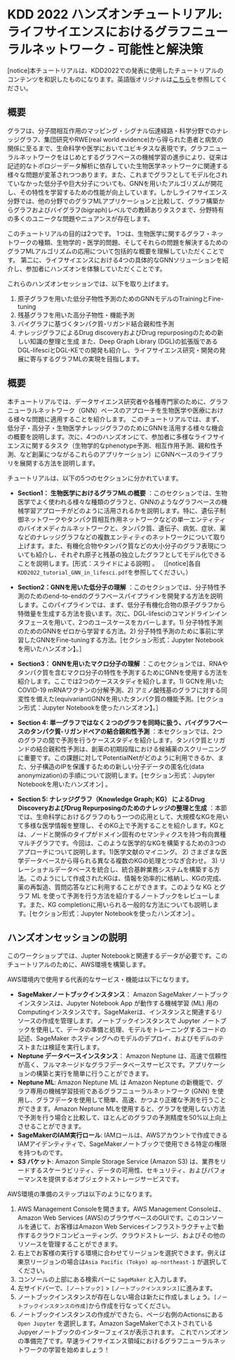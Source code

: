# KDD 2022 ハンズオンチュートリアル: ライフサイエンスにおけるグラフニューラルネットワーク - 可能性と解決策

[notice]本チュートリアルは、KDD2022での発表に使用したチュートリアルのコンテンツを和訳したものになります。英語版オリジナルは[こちら](https://github.com/morisy575/Graph-Neural-Networks-in-Life-Sciences)を参照してください。

## 概要
グラフは、分子間相互作用のマッピング・シグナル伝達経路・科学分野でのナレッジグラフ、集団研究やRWE(real world evidence)から得られた患者と病気の関係に至るまで、生命科学や医学においてユビキタスな表現です。グラフニューラルネットワークをはじめとするグラフベースの機械学習の進歩により、従来は記述的なトポロジーデータ解析に依存していた生物医学ネットワークに関連する様々な問題が変革されつつあります。また、これまでグラフとしてモデル化されていなかった低分子や巨大分子についても、GNNを用いたアルゴリズムが開花し、その特性を学習するための性能が向上しています。しかしライフサイエンス分野では、他の分野でのグラフMLアプリケーションと比較して、グラフ構築からグラフおよびバイグラフ(bigraph)レベルでの教師ありタスクまで、分野特有の多くのユニークな問題やニュアンスが存在します。

このチュートリアルの目的は2つです。
1つは、生物医学に関するグラフ・ネットワークの種類、生物学的・医学的問題、そしてそれらの問題を解決するためのグラフMLアルゴリズムの応用について包括的な概要を理解していただくことです。
第二に、ライフサイエンスにおける4つの具体的なGNNソリューションを紹介し、参加者にハンズオンを体験していただくことです。

これらのハンズオンセッションでは、以下を取り上げます。
1. 原子グラフを用いた低分子物性予測のためのGNNモデルのTrainingとFine-tuning
2. 残基グラフを用いた高分子物性・機能予測
3. バイグラフに基づくタンパク質-リガンド結合親和性予測
4. ナレッジグラフによるDrug discoveryおよびDrug repurposingのための新しい知識の整理と生成
また、Deep Graph Library (DGL)の拡張版であるDGL-lifesciとDGL-KEでの開発も紹介し、ライフサイエンス研究・開発の発展に寄与するグラフMLの実現を目指します。

## 概要

本チュートリアルでは、データサイエンス研究者や各種専門家のために、グラフニューラルネットワーク（GNN）ベースのアプローチを生物医学や医療における様々な問題に適用することを紹介します。 このチュートリアルでは、まず、低分子・高分子・生物医学ナレッジグラフのためにGNNを活用する様々な機会の概要を説明します。次に、4つのハンズオンにて、参加者に多様なライフサイエンスに関するタスク（生物学的なphenotype予測、相互作用予測、親和性予測、など創薬につながるこれらのアプリケーション）にGNNベースのライブラリを展開する方法を説明します。

チュートリアルは、以下の5つのセクションに分かれています。

- **Section1： 生物医学におけるグラフMLの概要** ：このセクションでは、生物医学でよく使われる様々な種類のグラフと、GNNのようなグラフベースの機械学習アプローチがどのように活用されるかを説明します。特に、遺伝子制御ネットワークやタンパク質相互作用ネットワークなどの単一エンティティのバイオメディカルネットワークと、タンパク質、遺伝子、病気、症状、薬などのナレッジグラフなどの複数エンティティのネットワークについて取り上げます。また、有機化合物やタンパク質などの大小分子のグラフ表現についても紹介し、それぞれ原子と残基の独立したグラフとしてモデル化できることを説明します。[形式：スライドによる説明] 。
（[notice]各自`KDD2022_tutorial_GNN_in_lifesci.pdf`を参照してください。）


- **Section2：GNNを用いた低分子の理解** ：このセクションでは、分子特性予測のためのend-to-endのグラフベースパイプラインを開発する方法を説明します。このパイプラインでは、まず、低分子有機化合物の原子グラフから特徴量を生成する方法を扱います。次に、DGL-lifesciのコマンドラインインタフェースを用いて、2つのユースケースをカバーします。1) 分子特性予測のためのGNNをゼロから学習する方法。2) 分子特性予測のために事前に学習したGNNをFine-tuningする方法。[セクション形式：Jupyter Notebookを用いたハンズオン】。］


- **Section3： GNNを用いたマクロ分子の理解** ：このセクションでは、RNAやタンパク質を含むマクロ分子の特性を予測するためにGNNを使用する方法を紹介します。ここでは2つのケーススタディを紹介します。1) GCNを用いたCOVID-19 mRNAワクチンの分解予測、2) アミノ酸残基のグラフに対する同変性を備えた(equivariant)GNNを用いたタンパク質の機能予測。[セクション形式：Jupyter Notebookを使ったハンズオン】。］


- **Section 4: 単一グラフではなく２つのグラフを同時に扱う、バイグラフベースのタンパク質-リガンドペアの結合親和性予測** ：本セクションでは、2つのグラフの間で予測を行うケーススタディを紹介します。タンパク質とリガンドの結合親和性予測は、創薬の初期段階における候補薬のスクリーニングに重要です。この課題に対してPotentialNetがどのように利用できるか、また、分子構造のIPを保護するための新しい分子データの匿名化(data anonymization)の手順について説明します。[セクション形式：Jupyter Notebookを用いたハンズオン] 。

- **Section 5: ナレッジグラフ（Knowledge Graph; KG） によるDrug DiscoveryおよびDrug Repurposingのためのナレッジの整理と生成** ：本節では、生命科学におけるグラフのもう一つの応用として、大規模なKGを用いて多様な医学情報を整理し、そのKG上で予測することを紹介します。KGとは、ノードと関係のタイプがドメイン固有のセマンティクスを持つ有向異種マルチグラフです。今回は、このような医学的なKGを構築するための3つのアプローチについて説明します。1)医学文献のマイニング。 2) さまざまな医学データベースから得られる異なる複数のKGの処理とつなぎ合わせ。 3) リレーショナルデータベースを統合し、統合基幹業務システムを構築する方法。このようにして作成されたKGは、情報を効率的に格納し、KGの完成、薬の再製造、質問応答などに利用することができます。このような KG とグラフ ML を使って予測を行う方法を紹介するノートブックをレビューします。また、KG completionに用いられる一般的な方法についても説明します。[セクション形式：Jupyter Notebookを使ったハンズオン] 。

## ハンズオンセッションの説明

このワークショップでは、Jupter Notebookと関連するデータが必要です。このチュートリアルのために、AWS環境を構築します。

AWS環境内で使用する代表的なサービス・機能は以下になります。
- **SageMakerノートブックインスタンス**： Amazon SageMakerノートブックインスタンスは、Jupyter Notebook App が動作する機械学習 (ML) 用のComputingインスタンスです。SageMakerは、インスタンスと関連するリソースの作成を管理します。ノートブックインスタンスで Jupyter ノートブックを使用して、データの準備と処理、モデルをトレーニングするコードの記述、SageMaker ホスティングへのモデルのデプロイ、およびモデルのテストまたは検証を実行します。
- **Neptune データベースインスタンス**： Amazon Neptune は、高速で信頼性が高く、フルマネージドなグラフデータベースサービスです。アプリケーションの構築と実行を簡単に行うことができます。
- **Neptune ML**: Amazon Neptune ML は Amazon Neptune の新機能で、グラフ専用の機械学習技術であるグラフニューラルネットワーク (GNN) を使用し、グラフデータを使用して簡単、高速、かつより正確な予測を行うことができます。Amazon Neptune MLを使用すると、グラフを使用しない方法で予測を行う場合と比較して、ほとんどのグラフの予測精度を50%以上向上させることができます。
- **SageMakerのIAM実行ロール**: IAMロールは、AWSアカウントで作成できるIAMアイデンティティで、SageMakerノートブックで使用できる特定の権限を持つものです。
- **S3 バケット**: Amazon Simple Storage Service (Amazon S3) は、業界をリードするスケーラビリティ、データの可用性、セキュリティ、およびパフォーマンスを提供するオブジェクトストレージサービスです。


AWS環境の準備のステップは以下のようになります。
1. AWS Management Consoleを開きます。AWS Management Consoleは、Amazon Web Services (AWS)のブラウザベースのGUIです。このコンソールを通じて、お客様はAmazon Web Servicesインフラストラクチャ上で動作するクラウドコンピューティング、クラウドストレージ、およびその他のリソースを管理することができます。
2. 右上でお客様の実行する環境に合わせてリージョンを選択できます。例えば東京リージョンの場合は`Asia Pacific (Tokyo) ap-northeast-1` が選択してください。
3. コンソールの上部にある検索バーに `SageMaker` と入力します。
4. 左サイドバーで、`[ノートブック]` > `[ノートブックインスタンス]`に進みます。
5. ノートブックインスタンスが存在しない場合は新たに作成しましょう。`[ノートブックインスタンスの作成]`から作成を行なってください。
6. ノートブックインスタンスの作成ができたら、ページ右側のActionsにある `Open Jupyter` を選択します。Amazon SageMakerでホストされているJupyerノートブックのインターフェイスが表示されます。
これでハンズオンの準備完了です。早速ライフサイエンス領域におけるグラフニューラルネットワークの学習を始めましょう！